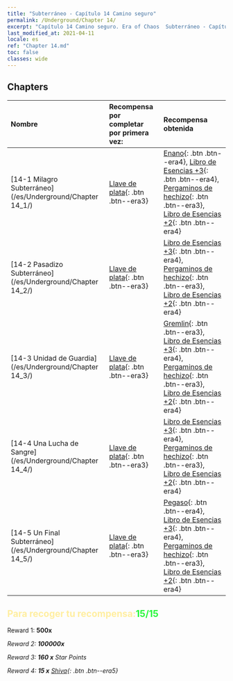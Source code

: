 ```yaml
---
title: "Subterráneo - Capítulo 14 Camino seguro"
permalink: /Underground/Chapter 14/
excerpt: "Capítulo 14 Camino seguro. Era of Chaos  Subterráneo - Capítulo 14. Camino seguro"
last_modified_at: 2021-04-11
locale: es
ref: "Chapter 14.md"
toc: false
classes: wide
---
```


## Chapters

  | Nombre |  Recompensa por completar por primera vez: | Recompensa obtenida |
  |:------------|:------------|:------------| 
  | [14-1 Milagro Subterráneo](/es/Underground/Chapter 14_1/) | [Llave de plata](/es/Items/con_693/){: .btn .btn--era3} | [Enano](/es/Items/unt_200/){: .btn .btn--era4}, [Libro de Esencias +3](/es/Items/mat_60/){: .btn .btn--era4}, [Pergaminos de hechizo](/es/Items/con_694/){: .btn .btn--era3}, [Libro de Esencias +2](/es/Items/mat_53/){: .btn .btn--era4} |
  | [14-2 Pasadizo Subterráneo](/es/Underground/Chapter 14_2/) | [Llave de plata](/es/Items/con_693/){: .btn .btn--era3} | [Libro de Esencias +3](/es/Items/mat_60/){: .btn .btn--era4}, [Pergaminos de hechizo](/es/Items/con_694/){: .btn .btn--era3}, [Libro de Esencias +2](/es/Items/mat_53/){: .btn .btn--era4} |
  | [14-3 Unidad de Guardia](/es/Underground/Chapter 14_3/) | [Llave de plata](/es/Items/con_693/){: .btn .btn--era3} | [Gremlin](/es/Items/unt_235/){: .btn .btn--era3}, [Libro de Esencias +3](/es/Items/mat_60/){: .btn .btn--era4}, [Pergaminos de hechizo](/es/Items/con_694/){: .btn .btn--era3}, [Libro de Esencias +2](/es/Items/mat_53/){: .btn .btn--era4} |
  | [14-4 Una Lucha de Sangre](/es/Underground/Chapter 14_4/) | [Llave de plata](/es/Items/con_693/){: .btn .btn--era3} | [Libro de Esencias +3](/es/Items/mat_60/){: .btn .btn--era4}, [Pergaminos de hechizo](/es/Items/con_694/){: .btn .btn--era3}, [Libro de Esencias +2](/es/Items/mat_53/){: .btn .btn--era4} |
  | [14-5 Un Final Subterráneo](/es/Underground/Chapter 14_5/) | [Llave de plata](/es/Items/con_693/){: .btn .btn--era3} | [Pegaso](/es/Items/unt_202/){: .btn .btn--era4}, [Libro de Esencias +3](/es/Items/mat_60/){: .btn .btn--era4}, [Pergaminos de hechizo](/es/Items/con_694/){: .btn .btn--era3}, [Libro de Esencias +2](/es/Items/mat_53/){: .btn .btn--era4} |


## <span style="color: #ffeea0">Para recoger tu recompensa:</span><span style="color: #27f73a">15/15</span>

 Reward 1:  **500x** <i class="fas fa-gem"/>

 Reward 2:  **100000x** <i class="fas fa-coins"/>

 Reward 3: **160 x** Star Points

 Reward 4: **15 x** [Shiva](/es/Items/her_376/){: .btn .btn--era5}

